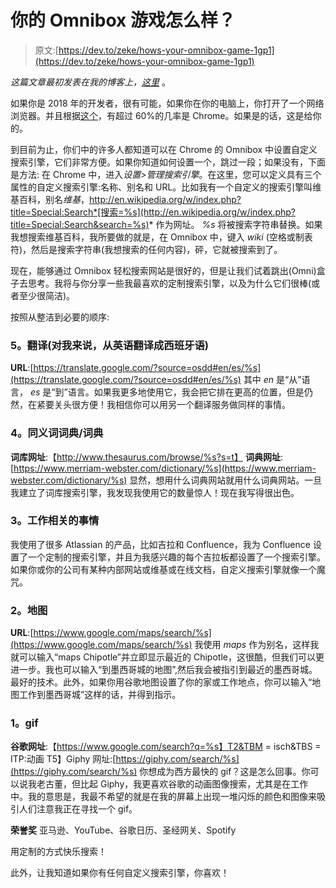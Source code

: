 # 你的 Omnibox 游戏怎么样？

> 原文:[https://dev.to/zeke/hows-your-omnibox-game-1gp1](https://dev.to/zeke/hows-your-omnibox-game-1gp1)

*这篇文章最初发表在我的博客上，[这里](https://zekehernandez.com/post/omnibox/)* 。

如果你是 2018 年的开发者，很有可能，如果你在你的电脑上，你打开了一个网络浏览器。并且根据[这个](http://gs.statcounter.com/browser-market-share/desktop/worldwide)，有超过 60%的几率是 Chrome。如果是的话，这是给你的。

到目前为止，你们中的许多人都知道可以在 Chrome 的 Omnibox 中设置自定义搜索引擎，它们非常方便。如果你知道如何设置一个，跳过一段；如果没有，下面是方法:
在 Chrome 中，进入*设置>管理搜索引擎*。在这里，您可以定义具有三个属性的自定义搜索引擎:名称、别名和 URL。比如我有一个自定义的搜索引擎叫维基百科，别名*维基*，http://en.wikipedia.org/w/index.php?title=Special:Search*[搜索=%s](http://en.wikipedia.org/w/index.php?title=Special:Search&search=%s)* 作为网址。 *%s* 将被搜索字符串替换。如果我想搜索维基百科，我所要做的就是，在 Omnibox 中，键入 *wiki* (空格或制表符)，然后是搜索字符串(我想搜索的任何内容)，砰，它就被搜索到了。

现在，能够通过 Omnibox 轻松搜索网站是很好的，但是让我们试着跳出(Omni)盒子去思考。我将与你分享一些我最喜欢的定制搜索引擎，以及为什么它们很棒(或者至少很简洁)。

按照从整洁到必要的顺序:

### [](#5-translate-for-me-english-to-spanish)5。翻译(对我来说，从英语翻译成西班牙语)

**URL**:[https://translate.google.com/?source=osdd#en/es/%s](https://translate.google.com/?source=osdd#en/es/%s)
其中 *en* 是“从”语言， *es* 是“到”语言。如果我更多地使用它，我会把它排在更高的位置，但是仍然，在紧要关头很方便！我相信你可以用另一个翻译服务做同样的事情。

### [](#4-thesaurusdictionary)4。同义词词典/词典

**词库网址**:【http://www.thesaurus.com/browse/%s?s=t】
**词典网址**:[https://www.merriam-webster.com/dictionary/%s](https://www.merriam-webster.com/dictionary/%s)
显然，想用什么词典网站就用什么词典网站。一旦我建立了词库搜索引擎，我发现我使用它的数量惊人！现在我写得很出色。

### [](#3-work-related-things)3。工作相关的事情

我使用了很多 Atlassian 的产品，比如吉拉和 Confluence，我为 Confluence 设置了一个定制的搜索引擎，并且为我感兴趣的每个吉拉板都设置了一个搜索引擎。如果你或你的公司有某种内部网站或维基或在线文档，自定义搜索引擎就像一个魔咒。

### [](#2-maps)2。地图

**URL**:[https://www.google.com/maps/search/%s](https://www.google.com/maps/search/%s)
我使用 *maps* 作为别名，这样我就可以输入“maps Chipotle”并立即显示最近的 Chipotle，这很酷，但我们可以更进一步。我也可以输入“到墨西哥城的地图”,然后我会被指引到最近的墨西哥城。最好的技术。此外，如果你用谷歌地图设置了你的家或工作地点，你可以输入“地图工作到墨西哥城”这样的话，并得到指示。

### [](#1-gifs)1。gif

**谷歌网址**:【https://www.google.com/search?q=%s】T2&TBM = isch&TBS = ITP:动画
T5】Giphy 网址:[https://giphy.com/search/%s](https://giphy.com/search/%s)
你想成为西方最快的 gif？这是怎么回事。你可以说我老古董，但比起 Giphy，我更喜欢谷歌的动画图像搜索，尤其是在工作中。我的意思是，我最不希望的就是在我的屏幕上出现一堆闪烁的颜色和图像来吸引人们注意我正在寻找一个 gif。

**荣誉奖**
亚马逊、YouTube、谷歌日历、圣经网关、Spotify

用定制的方式快乐搜索！

此外，让我知道如果你有任何自定义搜索引擎，你喜欢！